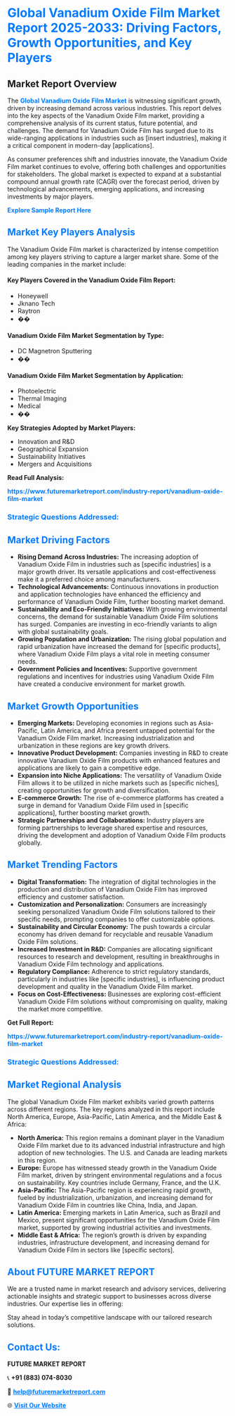 <h1 style="color: #007BFF;">Global Vanadium Oxide Film Market Report 2025-2033: Driving Factors, Growth Opportunities, and Key Players</h1>

<section id="overview">
<h2>Market Report Overview</h2>
<p>The <a href="https://www.futuremarketreport.com/industry-report/vanadium-oxide-film-market" style="color: #007BFF; text-decoration: none;"><strong>Global Vanadium Oxide Film Market</strong></a> is witnessing significant growth, driven by increasing demand across various industries. This report delves into the key aspects of the Vanadium Oxide Film market, providing a comprehensive analysis of its current status, future potential, and challenges. The demand for Vanadium Oxide Film has surged due to its wide-ranging applications in industries such as [insert industries], making it a critical component in modern-day [applications].</p>
<p>As consumer preferences shift and industries innovate, the Vanadium Oxide Film market continues to evolve, offering both challenges and opportunities for stakeholders. The global market is expected to expand at a substantial compound annual growth rate (CAGR) over the forecast period, driven by technological advancements, emerging applications, and increasing investments by major players.</p>
</section>

<section id="overview">
<p><a href="https://www.futuremarketreport.com/request-sample/reportId=118400" style="color: #007BFF; text-decoration: none;"><strong>Explore Sample Report Here</strong></a></p>
</section>

<section id="key-players">
<h2 style="color: #007BFF;">Market Key Players Analysis</h2>
<p>The Vanadium Oxide Film market is characterized by intense competition among key players striving to capture a larger market share. Some of the leading companies in the market include:</p>
<h4>Key Players Covered in the Vanadium Oxide Film Report:</h4>
<ul><li>Honeywell</li><li>Jknano Tech</li><li>Raytron</li><li>��</li></ul>
<h4>Vanadium Oxide Film Market Segmentation by Type:</h4>
<ul><li>DC Magnetron Sputtering</li><li>��</li></ul>

<h4>Vanadium Oxide Film Market Segmentation by Application:</h4>
<ul><li>Photoelectric</li><li>Thermal Imaging</li><li>Medical</li><li>��</li></ul>
<p><strong>Key Strategies Adopted by Market Players:</strong></p>
<ul>
<li>Innovation and R&D</li>
<li>Geographical Expansion</li>
<li>Sustainability Initiatives</li>
<li>Mergers and Acquisitions</li>
</ul>
</section>

<section>
<p><strong>Read Full Analysis: </strong></p><a href="https://www.futuremarketreport.com/industry-report/vanadium-oxide-film-market" style="color: #007BFF; text-decoration: none;"><strong>https://www.futuremarketreport.com/industry-report/vanadium-oxide-film-market</strong></a>
<h3 style="color: #007BFF;">Strategic Questions Addressed:</h3>
</section>

<section id="driving-factors">
<h2 style="color: #007BFF;">Market Driving Factors</h2>
<ul>
<li><strong>Rising Demand Across Industries:</strong> The increasing adoption of Vanadium Oxide Film in industries such as [specific industries] is a major growth driver. Its versatile applications and cost-effectiveness make it a preferred choice among manufacturers.</li>
<li><strong>Technological Advancements:</strong> Continuous innovations in production and application technologies have enhanced the efficiency and performance of Vanadium Oxide Film, further boosting market demand.</li>
<li><strong>Sustainability and Eco-Friendly Initiatives:</strong> With growing environmental concerns, the demand for sustainable Vanadium Oxide Film solutions has surged. Companies are investing in eco-friendly variants to align with global sustainability goals.</li>
<li><strong>Growing Population and Urbanization:</strong> The rising global population and rapid urbanization have increased the demand for [specific products], where Vanadium Oxide Film plays a vital role in meeting consumer needs.</li>
<li><strong>Government Policies and Incentives:</strong> Supportive government regulations and incentives for industries using Vanadium Oxide Film have created a conducive environment for market growth.</li>
</ul>
</section>

<section id="growth-opportunities">
<h2 style="color: #007BFF;">Market Growth Opportunities</h2>
<ul>
<li><strong>Emerging Markets:</strong> Developing economies in regions such as Asia-Pacific, Latin America, and Africa present untapped potential for the Vanadium Oxide Film market. Increasing industrialization and urbanization in these regions are key growth drivers.</li>
<li><strong>Innovative Product Development:</strong> Companies investing in R&D to create innovative Vanadium Oxide Film products with enhanced features and applications are likely to gain a competitive edge.</li>
<li><strong>Expansion into Niche Applications:</strong> The versatility of Vanadium Oxide Film allows it to be utilized in niche markets such as [specific niches], creating opportunities for growth and diversification.</li>
<li><strong>E-commerce Growth:</strong> The rise of e-commerce platforms has created a surge in demand for Vanadium Oxide Film used in [specific applications], further boosting market growth.</li>
<li><strong>Strategic Partnerships and Collaborations:</strong> Industry players are forming partnerships to leverage shared expertise and resources, driving the development and adoption of Vanadium Oxide Film products globally.</li>
</ul>
</section>

<section id="trending-factors">
<h2 style="color: #007BFF;">Market Trending Factors</h2>
<ul>
<li><strong>Digital Transformation:</strong> The integration of digital technologies in the production and distribution of Vanadium Oxide Film has improved efficiency and customer satisfaction.</li>
<li><strong>Customization and Personalization:</strong> Consumers are increasingly seeking personalized Vanadium Oxide Film solutions tailored to their specific needs, prompting companies to offer customizable options.</li>
<li><strong>Sustainability and Circular Economy:</strong> The push towards a circular economy has driven demand for recyclable and reusable Vanadium Oxide Film solutions.</li>
<li><strong>Increased Investment in R&D:</strong> Companies are allocating significant resources to research and development, resulting in breakthroughs in Vanadium Oxide Film technology and applications.</li>
<li><strong>Regulatory Compliance:</strong> Adherence to strict regulatory standards, particularly in industries like [specific industries], is influencing product development and quality in the Vanadium Oxide Film market.</li>
<li><strong>Focus on Cost-Effectiveness:</strong> Businesses are exploring cost-efficient Vanadium Oxide Film solutions without compromising on quality, making the market more competitive.</li>
</ul>
</section>

<section>
<p><strong>Get Full Report: </strong></p><a href="https://www.futuremarketreport.com/industry-report/vanadium-oxide-film-market" style="color: #007BFF; text-decoration: none;"><strong>https://www.futuremarketreport.com/industry-report/vanadium-oxide-film-market</strong></a>
<h3 style="color: #007BFF;">Strategic Questions Addressed:</h3>
</section>


<section id="regional-analysis">
<h2 style="color: #007BFF;">Market Regional Analysis</h2>
<p>The global Vanadium Oxide Film market exhibits varied growth patterns across different regions. The key regions analyzed in this report include North America, Europe, Asia-Pacific, Latin America, and the Middle East & Africa:</p>
<ul>
<li><strong>North America:</strong> This region remains a dominant player in the Vanadium Oxide Film market due to its advanced industrial infrastructure and high adoption of new technologies. The U.S. and Canada are leading markets in this region.</li>
<li><strong>Europe:</strong> Europe has witnessed steady growth in the Vanadium Oxide Film market, driven by stringent environmental regulations and a focus on sustainability. Key countries include Germany, France, and the U.K.</li>
<li><strong>Asia-Pacific:</strong> The Asia-Pacific region is experiencing rapid growth, fueled by industrialization, urbanization, and increasing demand for Vanadium Oxide Film in countries like China, India, and Japan.</li>
<li><strong>Latin America:</strong> Emerging markets in Latin America, such as Brazil and Mexico, present significant opportunities for the Vanadium Oxide Film market, supported by growing industrial activities and investments.</li>
<li><strong>Middle East & Africa:</strong> The region’s growth is driven by expanding industries, infrastructure development, and increasing demand for Vanadium Oxide Film in sectors like [specific sectors].</li>
</ul>
</section>

<footer>
<h2 style="color: #007BFF;">About FUTURE MARKET REPORT</h2>
<p>We are a trusted name in market research and advisory services, delivering actionable insights and strategic support to businesses across diverse industries. Our expertise lies in offering:</p>

<p>Stay ahead in today’s competitive landscape with our tailored research solutions.</p>

<h2 style="color: #007BFF;">Contact Us:</h2>
<p><strong>FUTURE MARKET REPORT</strong></p>
<p>📞 <strong>+91 (883) 074-8030</strong></p>
<p>📧 <strong><a href="mailto:help@futuremarketreport.com" style="color: #007BFF;">help@futuremarketreport.com</a></strong></p>
<p>🌐 <strong><a href="https://www.futuremarketreport.com/" style="color: #007BFF;">Visit Our Website</a></strong></p>
</footer>